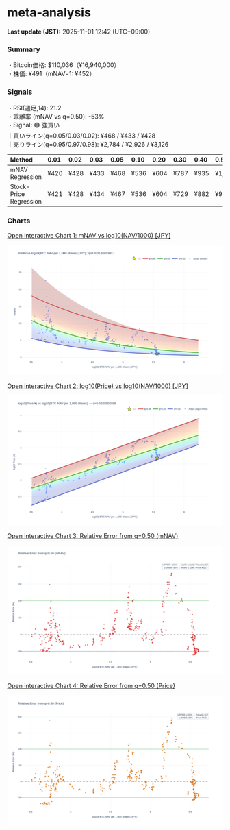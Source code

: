 # meta-analysis


<!--REPORT:START-->
**Last update (JST):** 2025-11-01 12:42 (UTC+09:00)

### Summary
・Bitcoin価格: $110,036（¥16,940,000）  
・株価: ¥491（mNAV=1: ¥452）

### Signals
・RSI(週足,14): 21.2  
・乖離率 (mNAV vs q=0.50): -53%  
・Signal: 🟣 強買い  
｜買いライン(q=0.05/0.03/0.02): ¥468 / ¥433 / ¥428  
｜売りライン(q=0.95/0.97/0.98): ¥2,784 / ¥2,926 / ¥3,126

| Method                 | 0.01   | 0.02   | 0.03   | 0.05   | 0.10   | 0.20   | 0.30   | 0.40   | 0.50   | 0.60   | 0.70   | 0.80   | 0.90   | 0.95   | 0.97   | 0.98   | 0.99   |
|:-----------------------|:-------|:-------|:-------|:-------|:-------|:-------|:-------|:-------|:-------|:-------|:-------|:-------|:-------|:-------|:-------|:-------|:-------|
| mNAV Regression        | ¥420   | ¥428   | ¥433   | ¥468   | ¥536   | ¥604   | ¥787   | ¥935   | ¥1,043 | ¥1,249 | ¥1,410 | ¥1,800 | ¥2,478 | ¥2,784 | ¥2,926 | ¥3,126 | ¥3,130 |
| Stock-Price Regression | ¥421   | ¥428   | ¥434   | ¥467   | ¥536   | ¥604   | ¥729   | ¥882   | ¥958   | ¥1,117 | ¥1,300 | ¥1,729 | ¥2,256 | ¥2,465 | ¥2,582 | ¥2,745 | ¥2,852 |

### Charts
[Open interactive Chart 1: mNAV vs log10(NAV/1000) [JPY]](https://tkzm240.github.io/meta-analysis/fig1.html)

![fig1](assets/fig1.png)

[Open interactive Chart 2: log10(Price) vs log10(NAV/1000) [JPY]](https://tkzm240.github.io/meta-analysis/fig2.html)

![fig2](assets/fig2.png)

[Open interactive Chart 3: Relative Error from q=0.50 (mNAV)](https://tkzm240.github.io/meta-analysis/fig3.html)

![fig3](assets/fig3.png)

[Open interactive Chart 4: Relative Error from q=0.50 (Price)](https://tkzm240.github.io/meta-analysis/fig4.html)

![fig4](assets/fig4.png)
<!--REPORT:END-->
